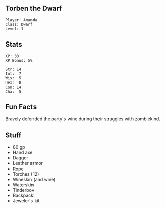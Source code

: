 
## Torben the Dwarf

    Player: Amanda
    Class: Dwarf
    Level: 1

## Stats

    XP: 33
    XP Bonus: 5%

    Str: 14
    Int:  7
    Wis:  5
    Dex:  8
    Con: 14
    Cha:  5

## Fun Facts

Bravely defended the party's wine during their struggles with zombiekind.

## Stuff

* 80 gp
* Hand axe
* Dagger
* Leather armor
* Rope
* Torches (12)
* Wineskin (and wine)
* Waterskin
* Tinderbox
* Backpack
* Jeweler's kit
